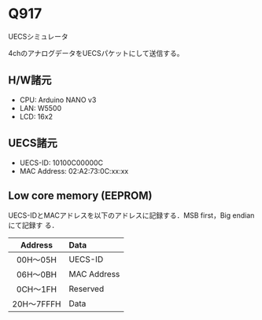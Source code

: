 # Q917
UECSシミュレータ

4chのアナログデータをUECSパケットにして送信する。

## H/W諸元

* CPU: Arduino NANO v3
* LAN: W5500
* LCD: 16x2

## UECS諸元

* UECS-ID: 10100C00000C
* MAC Address: 02:A2:73:0C:xx:xx

## Low core memory (EEPROM)

UECS-IDとMACアドレスを以下のアドレスに記録する．MSB first，Big endianにて記録す
る．

|  Address      | Data        |
|:-------------:|:------------|
| 00H〜05H      | UECS-ID     |
| 06H〜0BH      | MAC Address |
| 0CH〜1FH      | Reserved    |
| 20H〜7FFFH    | Data        |


